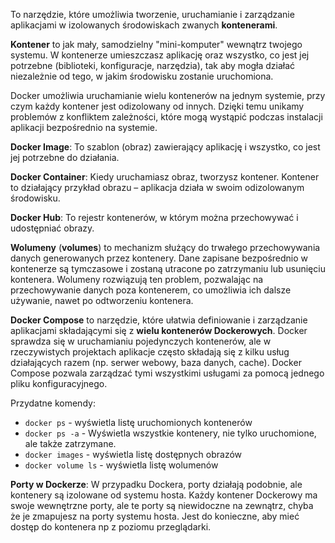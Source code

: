 To narzędzie, które umożliwia tworzenie, uruchamianie i zarządzanie aplikacjami w izolowanych środowiskach zwanych **kontenerami**.

**Kontener** to jak mały, samodzielny "mini-komputer" wewnątrz twojego systemu. W kontenerze umieszczasz aplikację oraz wszystko, co jest jej potrzebne (biblioteki, konfiguracje, narzędzia), tak aby mogła działać niezależnie od tego, w jakim środowisku zostanie uruchomiona.

Docker umożliwia uruchamianie wielu kontenerów na jednym systemie, przy czym każdy kontener jest odizolowany od innych. Dzięki temu unikamy problemów z konfliktem zależności, które mogą wystąpić podczas instalacji aplikacji bezpośrednio na systemie.

**Docker Image**: To szablon (obraz) zawierający aplikację i wszystko, co jest jej potrzebne do działania.

**Docker Container**: Kiedy uruchamiasz obraz, tworzysz kontener. Kontener to działający przykład obrazu – aplikacja działa w swoim odizolowanym środowisku.

**Docker Hub**: To rejestr kontenerów, w którym można przechowywać i udostępniać obrazy.

**Wolumeny** (**volumes**) to mechanizm służący do trwałego przechowywania danych generowanych przez kontenery. Dane zapisane bezpośrednio w kontenerze są tymczasowe i zostaną utracone po zatrzymaniu lub usunięciu kontenera. Wolumeny rozwiązują ten problem, pozwalając na przechowywanie danych poza kontenerem, co umożliwia ich dalsze używanie, nawet po odtworzeniu kontenera.

**Docker Compose** to narzędzie, które ułatwia definiowanie i zarządzanie aplikacjami składającymi się z **wielu kontenerów Dockerowych**. Docker sprawdza się w uruchamianiu pojedynczych kontenerów, ale w rzeczywistych projektach aplikacje często składają się z kilku usług działających razem (np. serwer webowy, baza danych, cache). Docker Compose pozwala zarządzać tymi wszystkimi usługami za pomocą jednego pliku konfiguracyjnego.


Przydatne komendy:
* `docker ps` - wyświetla listę uruchomionych kontenerów
* `docker ps -a` - Wyświetla wszystkie kontenery, nie tylko uruchomione, ale także zatrzymane.
* `docker images` - wyświetla listę dostępnych obrazów
* `docker volume ls` - wyświetla listę wolumenów
  

**Porty w Dockerze**:  W przypadku Dockera, porty działają podobnie, ale kontenery są izolowane od systemu hosta. Każdy kontener Dockerowy ma swoje wewnętrzne porty, ale te porty są niewidoczne na zewnątrz, chyba że je zmapujesz na porty systemu hosta. Jest do konieczne, aby mieć dostęp do kontenera np z poziomu przeglądarki.